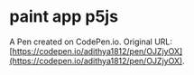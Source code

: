 # paint app p5js

A Pen created on CodePen.io. Original URL: [https://codepen.io/adithya1812/pen/OJZjyOX](https://codepen.io/adithya1812/pen/OJZjyOX).

